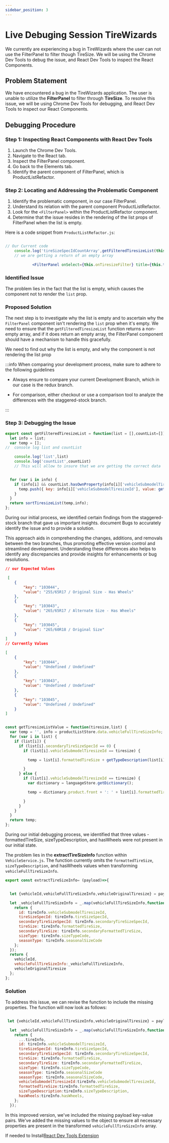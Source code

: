 ```yaml
---
sidebar_position: 3
---
```


# Live Debuging Session TireWizards

We currently are experiencing a bug in TireWizards where the user can not use the FilterPanel to filter though TireSize.
We will be using the Chrome Dev Tools to debug the issue, and React Dev Tools to inspect the React Components.

## Problem Statement

We have encountered a bug in the TireWizards application. The user is unable to utilize the **FilterPanel** to filter through **TireSize**. To resolve this issue, we will be using Chrome Dev Tools for debugging, and React Dev Tools to inspect our React Components.

## Debugging Procedure

### Step 1: Inspecting React Components with React Dev Tools

1. Launch the Chrome Dev Tools.
2. Navigate to the React tab.
3. Inspect the FilterPanel component.
4. Go back to the Elements tab.
5. Identify the parent component of FilterPanel, which is ProductListRefactor.

### Step 2: Locating and Addressing the Problematic Component

1. Identify the problematic component, in our case FilterPanel.
2. Understand its relation with the parent component ProductListRefactor.
3. Look for the `<FilterPanel>` within the ProductListRefactor component.
4. Determine that the issue resides in the rendering of the list props of FilterPanel when the list is empty.

Here is a code snippet from `ProductListRefactor.js`:

```jsx title="ProductListRefactor.js"

// Our Current code
    console.log('tireSizeSpecIdCountArray',getFilteredTiresizeList(this.props.vehicleFullTireSizeInfo,this.state.tireSizeSpecIdCountArray))
    // we are getting a return of an empty array

            <FilterPanel onSelect={this.onTiresizeFilter} title={this.t('product.tireSize')} list={getFilteredTiresizeList(this.props.vehicleFullTireSizeInfo,this.state.tireSizeSpecIdCountArray)} countList={this.state.tireSizeSpecIdCountArray} initial={this.props.tireSizeFilters} open={true} single={true} />

```

### Identified Issue

The problem lies in the fact that the list is empty, which causes the component not to render the `list` prop.

### Proposed Solution

The next step is to investigate why the list is empty and to ascertain why the `FilterPanel` component isn't rendering the `list` prop when it's empty. We need to ensure that the `getFilteredTiresizeList` function returns a non-empty array, and if it does return an empty array, the FilterPanel component should have a mechanism to handle this gracefully.

We need to find out why the list is empty, and why the component is not rendering the list prop

:::info When comparing your development process, make sure to adhere to the following guidelines

- Always ensure to compare your current Development Branch, which in our case is the redux branch.

- For comparison, either checkout or use a comparison tool to analyze the differences with the staggered-stock branch.

:::

### Step 3: Debugging the Issue

```js title="ServiceVehicle.js"
export const getFilteredTiresizeList = function(list = [],countList=[]) {
  let info = list;
  var temp = [];
//  console log list and countList 

    console.log('list',list)
    console.log('countList',countList)
    // This will allow to insure that we are getting the correct data


  for (var i in info) {
    if (info[i] && countList.hasOwnProperty(info[i]['vehicleSubmodelTiresizeId'])) {
      temp.push({ key: info[i]['vehicleSubmodelTiresizeId'], value: getTiresizeListValue(info[i]['vehicleSubmodelTiresizeId'],info) });
    }
  }
  return sortTiresizeList(temp,info);
};

```

During our initial process, we identified certain findings from the staggered-stock branch that gave us important insights.  document Bugs to  accurately identify the issue and to provide a solution.

This approach aids in comprehending the changes, additions, and removals between the two branches, thus promoting effective version control and streamlined development. Understanding these differences also helps to identify any discrepancies and provide insights for enhancements or bug resolutions.

```json title="Current Data"
// our Expected Values 

 [
    {
        "key": "103044",
        "value": "255/65R17 / Original Size - Has Wheels"
    },
    {
        "key": "103043",
        "value": "265/65R17 / Alternate Size - Has Wheels"
    },
    {
        "key": "103045",
        "value": "265/60R18 / Original Size"
    }
]
// Currently Values 

[
    {
        "key": "103044",
        "value": "Undefined / Undefined"
    },
    {
        "key": "103043",
        "value": "Undefined / Undefined"
    },
    {
        "key": "103045",
        "value": "Undefined / Undefined"
    }
]

```

```js title="VehicleService.js"

const getTiresizeListValue = function(tiresize,list) {
  var temp = '', info = productListStore.data.vehicleFullTireSizeInfo;
  for (var i in list) {
    if (list[i]) {
      if (list[i].secondaryTireSizeSpecId == 0) {
        if (list[i].vehicleSubmodelTiresizeId == tiresize) {

          temp = list[i].formattedTireSize + getTypeDescription(list[i]) + (list[i].hasWheels == "1" && displayHasWheels() ? getHasWheelsText() : "");

        }
      } else {
        if (list[i].vehicleSubmodelTiresizeId == tiresize) {
          var dictionary = languageStore.getDictionary();

          temp = dictionary.product.front + ': ' + list[i].formattedTireSize + ' ' + dictionary.product.rear + ': ' + list[i].secondaryFormattedTireSize + getTypeDescription(list[i]) + (list[i].hasWheels == "1" && displayHasWheels() ? getHasWheelsText() : "");

        }
      }
    }
  }
  return temp;
};

```

During our initial debugging process, we identified that three values - formattedTireSize, sizeTypeDescription, and hasWheels  were not present in our initial state.

The problem lies in the **extractTireSizeInfo** function within `VehicleService.js`. The function currently omits the `formattedTireSize`, `sizeTypeDescription`, and hasWheels values when transforming `vehicleFullTireSizeInfo`.

```js title="service/VehicleService.js"
export const extractTireSizeInfo= (payload)=>{


  let {vehicleId,vehicleFullTireSizeInfo,vehicleOriginalTiresize} = payload;

  let _vehicleFullTireSizeInfo = _.map(vehicleFullTireSizeInfo,function (tireInfo) {
    return {
      id: tireInfo.vehicleSubmodelTiresizeId,
      tireSizeSpecId: tireInfo.tireSizeSpecId,
      secondaryTireSizeSpecId: tireInfo.secondaryTireSizeSpecId,
      tireSize: tireInfo.formattedTireSize,
      secondaryTireSize: tireInfo.secondaryFormattedTireSize,
      sizeType: tireInfo.sizeTypeCode,
      seasonType: tireInfo.seasonalSizeCode
    };
  });
  return {
    vehicleId,
    vehicleFullTireSizeInfo:_vehicleFullTireSizeInfo,
    vehicleOriginalTiresize
  };
};

```
### Solution 

To address this issue, we can revise the function to include the missing properties. 
The function will now look as follows:

``` js title="Solution"

 let {vehicleId,vehicleFullTireSizeInfo,vehicleOriginalTiresize} = payload;

  let _vehicleFullTireSizeInfo = _.map(vehicleFullTireSizeInfo,function (tireInfo) {
    return {
      ...tireInfo,
      id: tireInfo.vehicleSubmodelTiresizeId,
      tireSizeSpecId: tireInfo.tireSizeSpecId,
      secondaryTireSizeSpecId: tireInfo.secondaryTireSizeSpecId,
      tireSize: tireInfo.formattedTireSize,
      secondaryTireSize: tireInfo.secondaryFormattedTireSize,
      sizeType: tireInfo.sizeTypeCode,
      seasonType: tireInfo.seasonalSizeCode
      seasonType: tireInfo.seasonalSizeCode,
      vehicleSubmodelTiresizeId:tireInfo.vehicleSubmodelTiresizeId,
      formattedTireSize:tireInfo.formattedTireSize,
      sizeTypeDescription:tireInfo.sizeTypeDescription,
      hasWheels:tireInfo.hasWheels,
    };
  });
  ```

In this improved version, we've included the missing payload key-value pairs. We've added the missing values to the object to ensure all necessary properties are present in the transformed `vehicleFullTireSizeInfo` array.


If needed to Install[React Dev Tools Extension](https://chrome.google.com/webstore/detail/react-developer-tools/fmkadmapgofadopljbjfkapdkoienihi)

